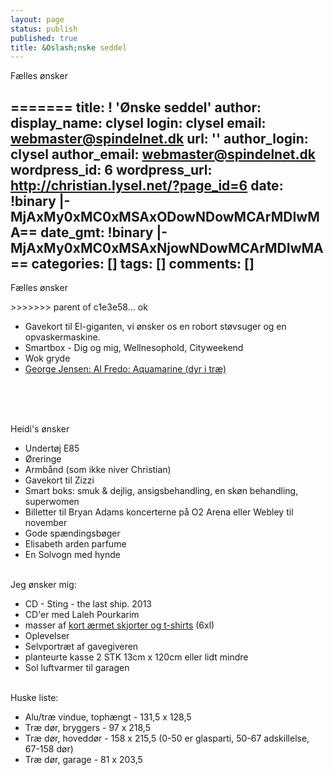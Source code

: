 ```yaml
---
layout: page
status: publish
published: true
title: &Oslash;nske seddel
---
```

F&aelig;lles &oslash;nsker

=======
title: ! '&Oslash;nske seddel'
author:
  display_name: clysel
  login: clysel
  email: webmaster@spindelnet.dk
  url: ''
author_login: clysel
author_email: webmaster@spindelnet.dk
wordpress_id: 6
wordpress_url: http://christian.lysel.net/?page_id=6
date: !binary |-
  MjAxMy0xMC0xMSAxODowNDowMCArMDIwMA==
date_gmt: !binary |-
  MjAxMy0xMC0xMSAxNjowNDowMCArMDIwMA==
categories: []
tags: []
comments: []
---
<p dir="ltr">F&aelig;lles &oslash;nsker</p></p>
>>>>>>> parent of c1e3e58... ok
<ul>
<li>Gavekort til El-giganten, vi &oslash;nsker os en robort st&oslash;vsuger og en opvaskermaskine.</li>
<li>Smartbox - Dig og mig, Wellnesophold, Cityweekend</li>
<li>Wok gryde</li>
<li><a href="http://www.bahne.dk/georg-jensen-alfredo-aquamarine-saet-6-dele.html">George Jensen: Al Fredo: Aquamarine (dyr i tr&aelig;)</a></li><br />
</ul><br />
&nbsp;</p>

Heidi's &oslash;nsker

<ul>
	<li>Undert&oslash;j E85</li>
	<li>&Oslash;reringe</li>
	<li>Armb&aring;nd (som ikke niver Christian)</li>
	<li>Gavekort til Zizzi</li>
	<li>Smart boks: smuk &amp; dejlig, ansigsbehandling, en sk&oslash;n behandling, superwomen</li>
	<li>Billetter til Bryan Adams koncerterne p&aring; O2 Arena eller Webley til november</li>
	<li>Gode sp&aelig;ndingsb&oslash;ger</li>
	<li>Elisabeth arden parfume</li>
	<li>En Solvogn med hynde</li><br />
</ul>

Jeg &oslash;nsker mig:

<ul>
	<li>CD - Sting - the last ship. 2013</li>
	<li>CD'er med Laleh Pourkarim</li> 
	<li>masser af&nbsp;<a href="http://www.venusogmarsxl.dk/catalog?section=herrer&amp;search=6xl">kort &aelig;rmet skjorter og t-shirts</a>&nbsp;(6xl)</li>
	<li>Oplevelser</li>
	<li>Selvportr&aelig;t af gavegiveren</li>
	<li>planteurte kasse 2 STK 13cm x 120cm eller lidt mindre</li>
	<li>Sol luftvarmer til garagen</li><br />
</ul>



<p>Huske liste:
<ul>
<li>Alu/tr&aelig; vindue, toph&aelig;ngt - 131,5 x 128,5</li>
<li>Tr&aelig; d&oslash;r, bryggers - 97 x 218,5</li>
<li>Tr&aelig; d&oslash;r, hovedd&oslash;r - 158 x 215,5 (0-50 er glasparti, 50-67 adskillelse, 67-158 d&oslash;r)</li>
<li>Tr&aelig; d&oslash;r, garage - 81 x 203,5</li><br />
</ul>
